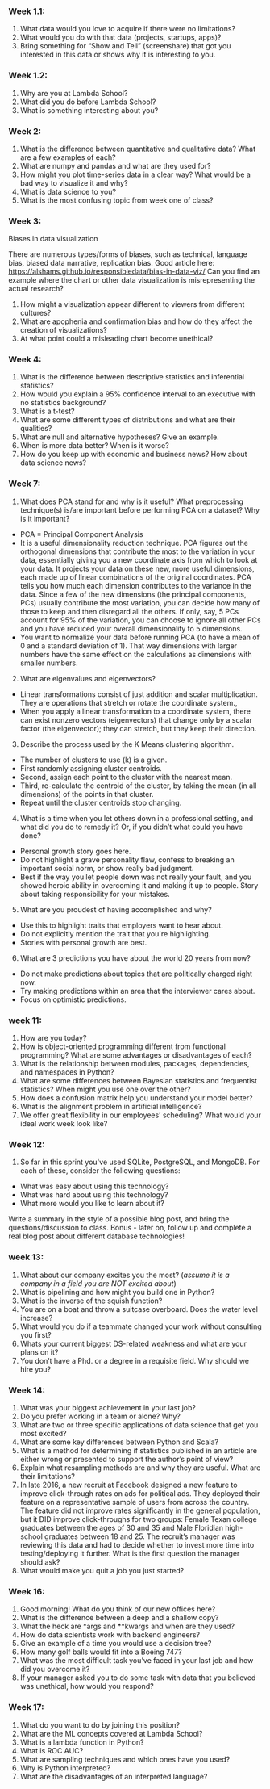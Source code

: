 ### Week 1.1: 

1. What data would you love to acquire if there were no limitations?
2. What would you do with that data (projects, startups, apps)?
3. Bring something for “Show and Tell” (screenshare) that got you interested in this data or shows why it is interesting to you.

### Week 1.2:

1. Why are you at Lambda School?
2. What did you do before Lambda School?
3. What is something interesting about you?

### Week 2:

1. What is the difference between quantitative and qualitative data? What are a few examples of each?
2. What are numpy and pandas and what are they used for?
3. How might you plot time-series data in a clear way? What would be a bad way to visualize it and why?
4. What is data science to you?
5. What is the most confusing topic from week one of class?

### Week 3:
Biases in data visualization

There are numerous types/forms of biases, such as technical, language bias, biased data narrative, replication bias. Good article here: https://alshams.github.io/responsibledata/bias-in-data-viz/
Can you find an example where the chart or other data visualization is misrepresenting the actual research? 
1. How might a visualization appear different to viewers from different cultures?
2. What are apophenia and confirmation bias and how do they affect the creation of visualizations?
3. At what point could a misleading chart become unethical?

### Week 4:
1. What is the difference between descriptive statistics
  and inferential statistics?
2. How would you explain a 95% confidence interval
  to an executive with no statistics background?
3. What is a t-test?
4. What are some different types of distributions
  and what are their qualities?
5. What are null and alternative hypotheses?
  Give an example.
6. When is more data better? When is it worse?
7. How do you keep up with economic and
  business news? How about data science news?

### Week 7:
1. What does PCA stand for and why is it useful? What preprocessing technique(s) is/are important before performing PCA on a dataset? Why is it important?
* PCA = Principal Component Analysis
* It is a useful dimensionality reduction technique.  PCA figures out the orthogonal dimensions that contribute the most to the variation in your data, essentially giving you a new coordinate axis from which to look at your data. It projects your data on these new, more useful dimensions, each made up of linear combinations of the original coordinates.  PCA tells you how much each dimension contributes to the variance in the data.  Since a few of the new dimensions (the principal components, PCs) usually contribute the most variation, you can decide how many of those to keep and then disregard all the others. If only, say, 5 PCs account for 95% of the variation, you can choose to ignore all other PCs and you have reduced your overall dimensionality to 5 dimensions.
* You want to normalize your data before running PCA (to have a mean of 0 and a standard deviation of 1).  That way dimensions with larger numbers have the same effect on the calculations as dimensions with smaller numbers.

2. What are eigenvalues and eigenvectors?
* Linear transformations consist of just addition and scalar multiplication. They are operations that stretch or rotate the coordinate system.,
* When you apply a linear transformation to a coordinate system, there can exist nonzero vectors (eigenvectors) that change only by a scalar factor (the eigenvector); they can stretch, but they keep their direction. 

3. Describe the process used by the K Means clustering algorithm.
* The number of clusters to use (k) is a given.
* First randomly assigning cluster centroids.
* Second, assign each point to the cluster with the nearest mean.
* Third, re-calculate the centroid of the cluster, by taking the mean (in all dimensions) of the points in that cluster.
* Repeat until the cluster centroids stop changing.

4. What is a time when you let others down in a professional setting, and what did you do to remedy it? Or, if you didn’t what could you have done?
* Personal growth story goes here.
* Do not highlight a grave personality flaw, confess to breaking an important social norm, or show really bad judgment.
* Best if the way you let people down was not really your fault, and you showed heroic ability in overcoming it and making it up to people.  Story about taking responsibility for your mistakes. 

5. What are you proudest of having accomplished and why?
* Use this to highlight traits that employers want to hear about.
* Do not explicitly mention the trait that you're highlighting.
* Stories with personal growth are best.

6. What are 3 predictions you have about the world 20 years from now?
* Do not make predictions about topics that are politically charged right now. 
* Try making predictions within an area that the interviewer cares about.
* Focus on optimistic predictions.
  
### week 11:
1. How are you today?
2. How is object-oriented programming different from functional programming? What are some advantages or disadvantages of each?
3. What is the relationship between modules, packages, dependencies, and namespaces in Python?
4.  What are some differences between Bayesian statistics and frequentist statistics? When might you use one over the other?
5.  How does a confusion matrix help you understand your model better?
6.  What is the alignment problem in artificial intelligence?
7.  We offer great flexibility in our employees’ scheduling? What would your ideal work week look like?

### Week 12:
1. So far in this sprint you've used SQLite, PostgreSQL, and MongoDB. For each of these, consider the following questions:

- What was easy about using this technology?
- What was hard about using this technology?
- What more would you like to learn about it?

Write a summary in the style of a possible blog post, and bring the
questions/discussion to class. Bonus - later on, follow up and complete a real
blog post about different database technologies!

### week 13:

1. What about our company excites you the most? (_assume it is a company in a field you are *NOT* excited about_)
2. What is pipelining and how might you build one in Python?
3. What is the inverse of the squish function?
4. You are on a boat and throw a suitcase overboard. Does the water level increase?
5. What would you do if a teammate changed your work without consulting you first?
6. Whats your current biggest DS-related weakness and what are your plans on it?
7. You don’t have a Phd. or a degree in a requisite field.  Why should we hire you?

### Week 14:

1. What was your biggest achievement in your last job?
2. Do you prefer working in a team or alone? Why?
3. What are two or three specific applications of data science that get you most excited?
4. What are some key differences between Python and Scala?
5. What is a method for determining if statistics published in an article are either wrong or presented to support the author’s point of view?
6. Explain what resampling methods are and why they are useful. What are their limitations?
7. In late 2016, a new recruit at Facebook designed a new feature to improve click-through rates on ads for political ads. They deployed their feature on a representative sample of users from across the country. The feature did not improve rates significantly in the general population, but it DID improve click-throughs for two groups: Female Texan college graduates between the ages of 30 and 35 and Male Floridian high-school graduates between 18 and 25.  The recruit’s manager was reviewing this data and had to decide whether to invest more time into testing/deploying it further.  What is the first question the manager should ask?
8. What would make you quit a job you just started?

### Week 16:

1. Good morning! What do you think of our new offices here?
2. What is the difference between a deep and a shallow copy?
3. What the heck are *args and **kwargs and when are they used?
4. How do data scientists work with backend engineers?
5. Give an example of a time you would use a decision tree?
6. How many golf balls would fit into a Boeing 747?
7. What was the most difficult task you’ve faced in your last job and how did you overcome it?
8. If your manager asked you to do some task with data that you believed was unethical, how would you respond?

### Week 17:
1. What do you want to do by joining this position?
2. What are the ML concepts covered at Lambda School?
3. What is a lambda function in Python?
4. What is ROC AUC?
5. What are sampling techniques and which ones have you used?
6. Why is Python interpreted?
7. What are the disadvantages of an interpreted language?
